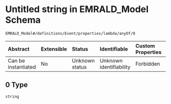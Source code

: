 # Untitled string in EMRALD\_Model Schema

```txt
EMRALD_Model#/definitions/Event/properties/lambda/anyOf/0
```



| Abstract            | Extensible | Status         | Identifiable            | Custom Properties | Additional Properties | Access Restrictions | Defined In                                                                                          |
| :------------------ | :--------- | :------------- | :---------------------- | :---------------- | :-------------------- | :------------------ | :-------------------------------------------------------------------------------------------------- |
| Can be instantiated | No         | Unknown status | Unknown identifiability | Forbidden         | Allowed               | none                | [EMRALD\_JsonSchemaV3\_0.json\*](../../../../out/EMRALD_JsonSchemaV3_0.json "open original schema") |

## 0 Type

`string`
